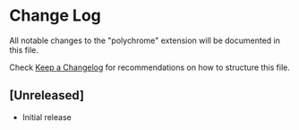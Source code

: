 # Change Log

All notable changes to the "polychrome" extension will be documented in this file.

Check [Keep a Changelog](http://keepachangelog.com/) for recommendations on how to structure this file.

## [Unreleased]

- Initial release